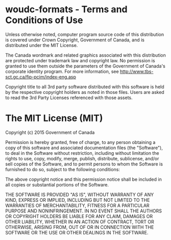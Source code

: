 woudc-formats - Terms and Conditions of Use
===========================================

Unless otherwise noted, computer program source code of this distribution
is covered under Crown Copyright, Government of Canada, and is distributed
under the MIT License.

The Canada wordmark and related graphics associated with this distribution
are protected under trademark law and copyright law. No permission is granted
to use them outside the parameters of the Government of Canada's corporate
identity program. For more information, see
http://www.tbs-sct.gc.ca/fip-pcim/index-eng.asp

Copyright title to all 3rd party software distributed with this software
is held by the respective copyright holders as noted in those files. Users
are asked to read the 3rd Party Licenses referenced with those assets.


The MIT License (MIT)
=====================

Copyright (c) 2015 Government of Canada

Permission is hereby granted, free of charge, to any person
obtaining a copy of this software and associated documentation
files (the "Software"), to deal in the Software without
restriction, including without limitation the rights to use,
copy, modify, merge, publish, distribute, sublicense, and/or sell
copies of the Software, and to permit persons to whom the
Software is furnished to do so, subject to the following
conditions:

The above copyright notice and this permission notice shall be
included in all copies or substantial portions of the Software.

THE SOFTWARE IS PROVIDED "AS IS", WITHOUT WARRANTY OF ANY KIND,
EXPRESS OR IMPLIED, INCLUDING BUT NOT LIMITED TO THE WARRANTIES
OF MERCHANTABILITY, FITNESS FOR A PARTICULAR PURPOSE AND
NONINFRINGEMENT. IN NO EVENT SHALL THE AUTHORS OR COPYRIGHT
HOLDERS BE LIABLE FOR ANY CLAIM, DAMAGES OR OTHER LIABILITY,
WHETHER IN AN ACTION OF CONTRACT, TORT OR OTHERWISE, ARISING
FROM, OUT OF OR IN CONNECTION WITH THE SOFTWARE OR THE USE OR
OTHER DEALINGS IN THE SOFTWARE.


